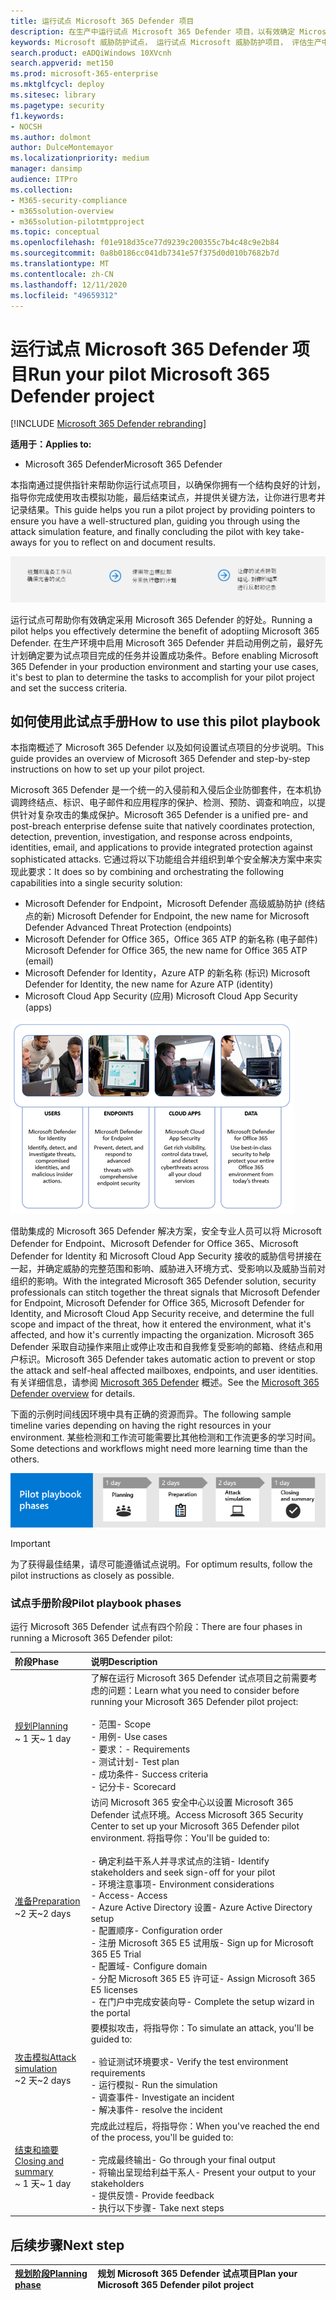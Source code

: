 ```yaml
---
title: 运行试点 Microsoft 365 Defender 项目
description: 在生产中运行试点 Microsoft 365 Defender 项目，以有效确定 Microsoft 365 Defender 的好处和采用。
keywords: Microsoft 威胁防护试点， 运行试点 Microsoft 威胁防护项目， 评估生产中的 Microsoft 威胁防护， Microsoft 威胁防护试点项目， 网络安全， 高级永久性威胁， 企业安全， 设备， 设备， 标识， 用户， 数据， 应用程序， 事件， 自动调查和修正， 高级搜寻
search.product: eADQiWindows 10XVcnh
search.appverid: met150
ms.prod: microsoft-365-enterprise
ms.mktglfcycl: deploy
ms.sitesec: library
ms.pagetype: security
f1.keywords:
- NOCSH
ms.author: dolmont
author: DulceMontemayor
ms.localizationpriority: medium
manager: dansimp
audience: ITPro
ms.collection:
- M365-security-compliance
- m365solution-overview
- m365solution-pilotmtpproject
ms.topic: conceptual
ms.openlocfilehash: f01e918d35ce77d9239c200355c7b4c48c9e2b84
ms.sourcegitcommit: 0a8b0186cc041db7341e57f375d0d010b7682b7d
ms.translationtype: MT
ms.contentlocale: zh-CN
ms.lasthandoff: 12/11/2020
ms.locfileid: "49659312"
---
```

# <a name="run-your-pilot-microsoft-365-defender-project"></a><span data-ttu-id="9391b-104">运行试点 Microsoft 365 Defender 项目</span><span class="sxs-lookup"><span data-stu-id="9391b-104">Run your pilot Microsoft 365 Defender project</span></span> 

[!INCLUDE [Microsoft 365 Defender rebranding](../includes/microsoft-defender.md)]


<span data-ttu-id="9391b-105">**适用于：**</span><span class="sxs-lookup"><span data-stu-id="9391b-105">**Applies to:**</span></span>
- <span data-ttu-id="9391b-106">Microsoft 365 Defender</span><span class="sxs-lookup"><span data-stu-id="9391b-106">Microsoft 365 Defender</span></span>


<span data-ttu-id="9391b-107">本指南通过提供指针来帮助你运行试点项目，以确保你拥有一个结构良好的计划，指导你完成使用攻击模拟功能，最后结束试点，并提供关键方法，让你进行思考并记录结果。</span><span class="sxs-lookup"><span data-stu-id="9391b-107">This guide helps you run a pilot project by providing pointers to ensure you have a well-structured plan, guiding you through using the attack simulation feature, and finally concluding the pilot with key take-aways for you to reflect on and document results.</span></span>

![运行 Microsoft 365 Defender 试点的阶段](../../media/pilotphases.png)


<span data-ttu-id="9391b-109">运行试点可帮助你有效确定采用 Microsoft 365 Defender 的好处。</span><span class="sxs-lookup"><span data-stu-id="9391b-109">Running a pilot helps you effectively determine the benefit of adoptiing Microsoft 365 Defender.</span></span> <span data-ttu-id="9391b-110">在生产环境中启用 Microsoft 365 Defender 并启动用例之前，最好先计划确定要为试点项目完成的任务并设置成功条件。</span><span class="sxs-lookup"><span data-stu-id="9391b-110">Before enabling Microsoft 365 Defender in your production environment and starting your use cases, it's best to plan to determine the tasks to accomplish for your pilot project and set the success criteria.</span></span> 


## <a name="how-to-use-this-pilot-playbook"></a><span data-ttu-id="9391b-111">如何使用此试点手册</span><span class="sxs-lookup"><span data-stu-id="9391b-111">How to use this pilot playbook</span></span>

<span data-ttu-id="9391b-112">本指南概述了 Microsoft 365 Defender 以及如何设置试点项目的分步说明。</span><span class="sxs-lookup"><span data-stu-id="9391b-112">This guide provides an overview of Microsoft 365 Defender and step-by-step instructions on how to set up your pilot project.</span></span> 

<span data-ttu-id="9391b-113">Microsoft 365 Defender 是一个统一的入侵前和入侵后企业防御套件，在本机协调跨终结点、标识、电子邮件和应用程序的保护、检测、预防、调查和响应，以提供针对复杂攻击的集成保护。</span><span class="sxs-lookup"><span data-stu-id="9391b-113">Microsoft 365 Defender is a unified pre- and post-breach enterprise defense suite that natively coordinates protection, detection, prevention, investigation, and response across endpoints, identities, email, and applications to provide integrated protection against sophisticated attacks.</span></span> <span data-ttu-id="9391b-114">它通过将以下功能组合并组织到单个安全解决方案中来实现此要求：</span><span class="sxs-lookup"><span data-stu-id="9391b-114">It does so by combining and orchestrating the following capabilities into a single security solution:</span></span>
  - <span data-ttu-id="9391b-115">Microsoft Defender for Endpoint，Microsoft Defender 高级威胁防护 (终结点的新) </span><span class="sxs-lookup"><span data-stu-id="9391b-115">Microsoft Defender for Endpoint, the new name for Microsoft Defender Advanced Threat Protection (endpoints)</span></span>
  - <span data-ttu-id="9391b-116">Microsoft Defender for Office 365，Office 365 ATP 的新名称 (电子邮件) </span><span class="sxs-lookup"><span data-stu-id="9391b-116">Microsoft Defender for Office 365, the new name for Office 365 ATP (email)</span></span> 
  - <span data-ttu-id="9391b-117">Microsoft Defender for Identity，Azure ATP 的新名称 (标识) </span><span class="sxs-lookup"><span data-stu-id="9391b-117">Microsoft Defender for Identity, the new name for Azure ATP (identity)</span></span> 
  - <span data-ttu-id="9391b-118">Microsoft Cloud App Security (应用) </span><span class="sxs-lookup"><span data-stu-id="9391b-118">Microsoft Cloud App Security (apps)</span></span>

![适用于of_Microsoft、Microsoft Defender for Identity、终结点 Microsoft Defender for Endpoint、云应用、Microsoft Cloud App Security 和数据、Microsoft Defender for Office 365 的 365 Defender 解决方案的图像](../../media/mtp/m365pillars.png)

<span data-ttu-id="9391b-120">借助集成的 Microsoft 365 Defender 解决方案，安全专业人员可以将 Microsoft Defender for Endpoint、Microsoft Defender for Office 365、Microsoft Defender for Identity 和 Microsoft Cloud App Security 接收的威胁信号拼接在一起，并确定威胁的完整范围和影响、威胁进入环境方式、受影响以及威胁当前对组织的影响。</span><span class="sxs-lookup"><span data-stu-id="9391b-120">With the integrated Microsoft 365 Defender solution, security professionals can stitch together the threat signals that Microsoft Defender for Endpoint, Microsoft Defender for Office 365, Microsoft Defender for Identity, and Microsoft Cloud App Security receive, and determine the full scope and impact of the threat, how it entered the environment, what it's affected, and how it's currently impacting the organization.</span></span> <span data-ttu-id="9391b-121">Microsoft 365 Defender 采取自动操作来阻止或停止攻击和自我修复受影响的邮箱、终结点和用户标识。</span><span class="sxs-lookup"><span data-stu-id="9391b-121">Microsoft 365 Defender takes automatic action to prevent or stop the attack and self-heal affected mailboxes, endpoints, and user identities.</span></span> <span data-ttu-id="9391b-122">有关详细信息，请参阅 [Microsoft 365 Defender](https://docs.microsoft.com/microsoft-365/security/mtp/microsoft-threat-protection) 概述。</span><span class="sxs-lookup"><span data-stu-id="9391b-122">See the [Microsoft 365 Defender overview](https://docs.microsoft.com/microsoft-365/security/mtp/microsoft-threat-protection) for details.</span></span>



<span data-ttu-id="9391b-123">下面的示例时间线因环境中具有正确的资源而异。</span><span class="sxs-lookup"><span data-stu-id="9391b-123">The following sample timeline varies depending on having the right resources in your environment.</span></span> <span data-ttu-id="9391b-124">某些检测和工作流可能需要比其他检测和工作流更多的学习时间。</span><span class="sxs-lookup"><span data-stu-id="9391b-124">Some detections and workflows might need more learning time than the others.</span></span>

![运行 Microsoft 365 Defender 试点的示例时间线](../../media/phase-diagrams/pilot-phases.png)

>[!IMPORTANT]
><span data-ttu-id="9391b-126">为了获得最佳结果，请尽可能遵循试点说明。</span><span class="sxs-lookup"><span data-stu-id="9391b-126">For optimum results, follow the pilot instructions as closely as possible.</span></span>


### <a name="pilot-playbook-phases"></a><span data-ttu-id="9391b-127">试点手册阶段</span><span class="sxs-lookup"><span data-stu-id="9391b-127">Pilot playbook phases</span></span> 

<span data-ttu-id="9391b-128">运行 Microsoft 365 Defender 试点有四个阶段：</span><span class="sxs-lookup"><span data-stu-id="9391b-128">There are four phases in running a Microsoft 365 Defender pilot:</span></span>

|<span data-ttu-id="9391b-129">阶段</span><span class="sxs-lookup"><span data-stu-id="9391b-129">Phase</span></span> | <span data-ttu-id="9391b-130">说明</span><span class="sxs-lookup"><span data-stu-id="9391b-130">Description</span></span> | 
|:-------|:-----|
| [<span data-ttu-id="9391b-131">规划</span><span class="sxs-lookup"><span data-stu-id="9391b-131">Planning</span></span>](mtp-pilot-plan.md)<br> <span data-ttu-id="9391b-132">~ 1 天</span><span class="sxs-lookup"><span data-stu-id="9391b-132">~ 1 day</span></span>| <span data-ttu-id="9391b-133">了解在运行 Microsoft 365 Defender 试点项目之前需要考虑的问题：</span><span class="sxs-lookup"><span data-stu-id="9391b-133">Learn what you need to consider before running your Microsoft 365 Defender pilot project:</span></span> <br><br><span data-ttu-id="9391b-134">- 范围</span><span class="sxs-lookup"><span data-stu-id="9391b-134">- Scope</span></span> <br> <span data-ttu-id="9391b-135">- 用例</span><span class="sxs-lookup"><span data-stu-id="9391b-135">- Use cases</span></span> <br><span data-ttu-id="9391b-136">- 要求：</span><span class="sxs-lookup"><span data-stu-id="9391b-136">- Requirements</span></span> <br><span data-ttu-id="9391b-137">- 测试计划</span><span class="sxs-lookup"><span data-stu-id="9391b-137">- Test plan</span></span> <br> <span data-ttu-id="9391b-138">- 成功条件</span><span class="sxs-lookup"><span data-stu-id="9391b-138">- Success criteria</span></span> <br> <span data-ttu-id="9391b-139">- 记分卡</span><span class="sxs-lookup"><span data-stu-id="9391b-139">- Scorecard</span></span> 
| [<span data-ttu-id="9391b-140">准备</span><span class="sxs-lookup"><span data-stu-id="9391b-140">Preparation</span></span>](mtp-evaluation.md) <br><span data-ttu-id="9391b-141">~2 天</span><span class="sxs-lookup"><span data-stu-id="9391b-141">~2 days</span></span>|  <span data-ttu-id="9391b-142">访问 Microsoft 365 安全中心以设置 Microsoft 365 Defender 试点环境。</span><span class="sxs-lookup"><span data-stu-id="9391b-142">Access Microsoft 365 Security Center to set up your Microsoft 365 Defender pilot  environment.</span></span> <span data-ttu-id="9391b-143">将指导你：</span><span class="sxs-lookup"><span data-stu-id="9391b-143">You'll be guided to:</span></span><br><br><span data-ttu-id="9391b-144">- 确定利益干系人并寻求试点的注销</span><span class="sxs-lookup"><span data-stu-id="9391b-144">- Identify stakeholders and seek sign-off for your pilot</span></span> <br> <span data-ttu-id="9391b-145">- 环境注意事项</span><span class="sxs-lookup"><span data-stu-id="9391b-145">- Environment considerations</span></span> <br><span data-ttu-id="9391b-146">- Access</span><span class="sxs-lookup"><span data-stu-id="9391b-146">- Access</span></span> <br><span data-ttu-id="9391b-147">- Azure Active Directory 设置</span><span class="sxs-lookup"><span data-stu-id="9391b-147">- Azure Active Directory setup</span></span> <br> <span data-ttu-id="9391b-148">- 配置顺序</span><span class="sxs-lookup"><span data-stu-id="9391b-148">- Configuration order</span></span> <br> <span data-ttu-id="9391b-149">- 注册 Microsoft 365 E5 试用版</span><span class="sxs-lookup"><span data-stu-id="9391b-149">- Sign up for Microsoft 365 E5 Trial</span></span> <br> <span data-ttu-id="9391b-150">- 配置域</span><span class="sxs-lookup"><span data-stu-id="9391b-150">- Configure domain</span></span> <br><span data-ttu-id="9391b-151">- 分配 Microsoft 365 E5 许可证</span><span class="sxs-lookup"><span data-stu-id="9391b-151">- Assign Microsoft 365 E5 licenses</span></span> <br> <span data-ttu-id="9391b-152">- 在门户中完成安装向导</span><span class="sxs-lookup"><span data-stu-id="9391b-152">- Complete the setup wizard in the portal</span></span>|
| [<span data-ttu-id="9391b-153">攻击模拟</span><span class="sxs-lookup"><span data-stu-id="9391b-153">Attack simulation</span></span>](mtp-pilot-simulate.md) <br><span data-ttu-id="9391b-154">~2 天</span><span class="sxs-lookup"><span data-stu-id="9391b-154">~2 days</span></span>| <span data-ttu-id="9391b-155">要模拟攻击，将指导你：</span><span class="sxs-lookup"><span data-stu-id="9391b-155">To simulate an attack, you'll be guided to:</span></span><br><br><span data-ttu-id="9391b-156">- 验证测试环境要求</span><span class="sxs-lookup"><span data-stu-id="9391b-156">- Verify the test environment requirements</span></span> <br><span data-ttu-id="9391b-157">- 运行模拟</span><span class="sxs-lookup"><span data-stu-id="9391b-157">-  Run the simulation</span></span> <br><span data-ttu-id="9391b-158">- 调查事件</span><span class="sxs-lookup"><span data-stu-id="9391b-158">- Investigate an incident</span></span> <br><span data-ttu-id="9391b-159">- 解决事件</span><span class="sxs-lookup"><span data-stu-id="9391b-159">- resolve the incident</span></span> 
| [<span data-ttu-id="9391b-160">结束和摘要</span><span class="sxs-lookup"><span data-stu-id="9391b-160">Closing and summary</span></span>](mtp-pilot-close.md) <br><span data-ttu-id="9391b-161">~ 1 天</span><span class="sxs-lookup"><span data-stu-id="9391b-161">~ 1 day</span></span>| <span data-ttu-id="9391b-162">完成此过程后，将指导你：</span><span class="sxs-lookup"><span data-stu-id="9391b-162">When you've reached the end of the process, you'll be guided to:</span></span><br><br><span data-ttu-id="9391b-163">- 完成最终输出</span><span class="sxs-lookup"><span data-stu-id="9391b-163">- Go through your final output</span></span><br><span data-ttu-id="9391b-164">- 将输出呈现给利益干系人</span><span class="sxs-lookup"><span data-stu-id="9391b-164">- Present your output to your stakeholders</span></span> <br><span data-ttu-id="9391b-165">- 提供反馈</span><span class="sxs-lookup"><span data-stu-id="9391b-165">- Provide feedback</span></span> <br><span data-ttu-id="9391b-166">- 执行以下步骤</span><span class="sxs-lookup"><span data-stu-id="9391b-166">- Take next steps</span></span> 

## <a name="next-step"></a><span data-ttu-id="9391b-167">后续步骤</span><span class="sxs-lookup"><span data-stu-id="9391b-167">Next step</span></span>
|[<span data-ttu-id="9391b-168">规划阶段</span><span class="sxs-lookup"><span data-stu-id="9391b-168">Planning phase</span></span>](mtp-pilot-plan.md) | <span data-ttu-id="9391b-169">规划 Microsoft 365 Defender 试点项目</span><span class="sxs-lookup"><span data-stu-id="9391b-169">Plan your Microsoft 365 Defender pilot project</span></span> 
|:-------|:-----|
